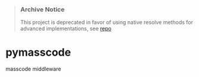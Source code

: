 > ### Archive Notice
> This project is deprecated in favor of using native resolve methods
> for advanced implementations, see [repo](https://github.com/ZackaryW/masscode-utils)

# pymasscode
masscode middleware

